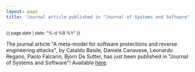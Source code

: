 ```yaml
---
layout: page
title: 'Journal article published in "Journal of Systems and Software"!'
---
```


<small>{{ page.date | date: "%-d %B %Y" }}</small>

The journal article "A meta-model for software protections and reverse engineering attacks", by Cataldo Basile, Daniele Canavese, Leonardo Regano, Paolo Falcarin, Bjorn De Sutter, has just been published in "Journal of Systems and Software"! Available [here](https://doi.org/10.1016/j.jss.2018.12.025).
